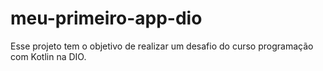 # meu-primeiro-app-dio
Esse projeto tem o objetivo de realizar um desafio do curso programação com Kotlin na DIO.
